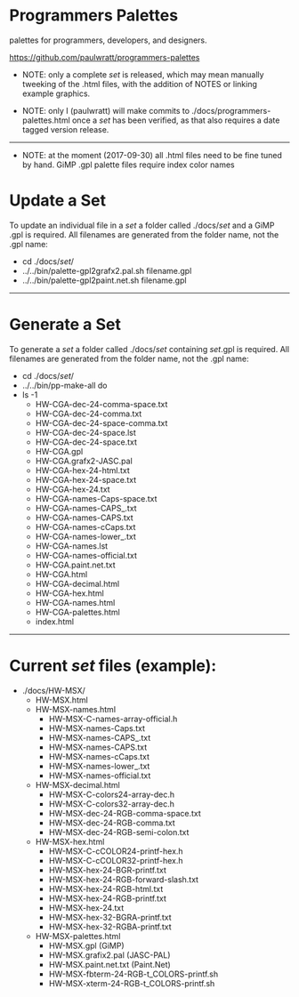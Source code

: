 # Programmers Palettes
palettes for programmers, developers, and designers.

<https://github.com/paulwratt/programmers-palettes>

* NOTE: only a complete _set_ is released, which may mean manually tweeking of the .html files, with the addition of NOTES or linking example graphics.

* NOTE: only I (paulwratt) will make commits to ./docs/programmers-palettes.html once a _set_ has been verified, as that also requires a date tagged version release.

----

* NOTE: at the moment (2017-09-30) all .html files need to be fine tuned by hand. GiMP .gpl palette files require index color names

# Update a Set

To update an individual file in a _set_ a folder called ./docs/_set_ and a GiMP .gpl is required.  All filenames are generated from the folder name, not the .gpl name:

* cd ./docs/_set_/
* ../../bin/palette-gpl2grafx2.pal.sh filename.gpl
* ../../bin/palette-gpl2paint.net.sh filename.gpl

----

# Generate a Set

To generate a _set_ a folder called ./docs/_set_ containing _set_.gpl is required.  All filenames are generated from the folder name, not the .gpl name:

* cd ./docs/_set_/
* ../../bin/pp-make-all do
* ls -1
    * HW-CGA-dec-24-comma-space.txt
    * HW-CGA-dec-24-comma.txt
    * HW-CGA-dec-24-space-comma.txt
    * HW-CGA-dec-24-space.lst
    * HW-CGA-dec-24-space.txt
    * HW-CGA.gpl
    * HW-CGA.grafx2-JASC.pal
    * HW-CGA-hex-24-html.txt
    * HW-CGA-hex-24-space.txt
    * HW-CGA-hex-24.txt
    * HW-CGA-names-Caps-space.txt
    * HW-CGA-names-CAPS_.txt
    * HW-CGA-names-CAPS.txt
    * HW-CGA-names-cCaps.txt
    * HW-CGA-names-lower_.txt
    * HW-CGA-names.lst
    * HW-CGA-names-official.txt
    * HW-CGA.paint.net.txt
    * HW-CGA.html
    * HW-CGA-decimal.html
    * HW-CGA-hex.html
    * HW-CGA-names.html
    * HW-CGA-palettes.html
    * index.html

----

# Current _set_ files (example):

* ./docs/HW-MSX/
    * HW-MSX.html
    * HW-MSX-names.html
        * HW-MSX-C-names-array-official.h
        * HW-MSX-names-Caps.txt
        * HW-MSX-names-CAPS_.txt
        * HW-MSX-names-CAPS.txt
        * HW-MSX-names-cCaps.txt
        * HW-MSX-names-lower_.txt
        * HW-MSX-names-official.txt
    * HW-MSX-decimal.html
        * HW-MSX-C-colors24-array-dec.h
        * HW-MSX-C-colors32-array-dec.h
        * HW-MSX-dec-24-RGB-comma-space.txt
        * HW-MSX-dec-24-RGB-comma.txt
        * HW-MSX-dec-24-RGB-semi-colon.txt
    * HW-MSX-hex.html
        * HW-MSX-C-cCOLOR24-printf-hex.h
        * HW-MSX-C-cCOLOR32-printf-hex.h
        * HW-MSX-hex-24-BGR-printf.txt
        * HW-MSX-hex-24-RGB-forward-slash.txt
        * HW-MSX-hex-24-RGB-html.txt
        * HW-MSX-hex-24-RGB-printf.txt
        * HW-MSX-hex-24.txt
        * HW-MSX-hex-32-BGRA-printf.txt
        * HW-MSX-hex-32-RGBA-printf.txt
    * HW-MSX-palettes.html
        * HW-MSX.gpl (GiMP)
        * HW-MSX.grafix2.pal (JASC-PAL)
        * HW-MSX.paint.net.txt (Paint.Net)
        * HW-MSX-fbterm-24-RGB-t_COLORS-printf.sh
        * HW-MSX-xterm-24-RGB-t_COLORS-printf.sh

[denilsonsa]: https://github.com/denilsonsa
[gimp-preview]: http://denilsonsa.github.io/gimp-palettes/index.html
